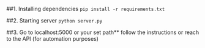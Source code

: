 ##1. Installing dependencies
`pip install -r requirements.txt`

##2. Starting server
`python server.py`

##3. Go to localhost:5000 or your set path**
follow the instructions or reach to the API (for automation purposes)
